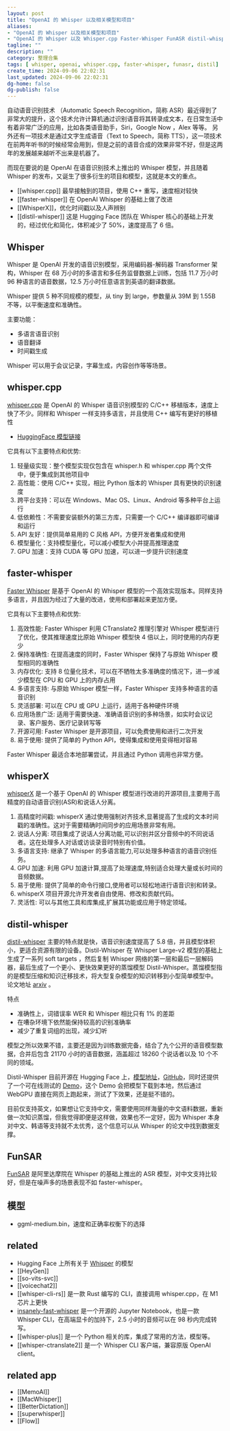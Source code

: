 ```yaml
---
layout: post
title: "OpenAI 的 Whisper 以及相关模型和项目"
aliases:
- "OpenAI 的 Whisper 以及相关模型和项目"
- "OpenAI 的 Whisper 以及 Whisper.cpp Faster-Whisper FunASR distil-whisper 等"
tagline: ""
description: ""
category: 整理合集
tags: [ whisper, openai, whisper.cpp, faster-whisper, funasr, distil]
create_time: 2024-09-06 22:02:31
last_updated: 2024-09-06 22:02:31
dg-home: false
dg-publish: false
---
```


自动语音识别技术 （Automatic Speech Recognition，简称 ASR）最近得到了非常大的提升，这个技术允许计算机通过识别语音将其转录成文本，在日常生活中有着非常广泛的应用，比如各类语音助手，Siri，Google Now ，Alex 等等。 另外还有一项技术是通过文字生成语音（Text to Speech，简称 TTS），这一项技术在前两年听书的时候经常会用到，但是之前的语音合成的效果非常不好，但是这两年的发展越来越听不出来是机器了。

而现在要说的是 OpenAI 在语音识别技术上推出的 Whisper 模型，并且随着 Whisper 的发布，又诞生了很多衍生的项目和模型，这就是本文的重点。

- [[whisper.cpp]] 最早接触到的项目，使用 C++ 重写，速度相对较快
- [[faster-whisper]] 在 OpenAI Whisper 的基础上做了改进
- [[WhisperX]]，优化时间戳以及人声辨别
- [[distil-whisper]] 这是 Hugging Face 团队在 Whisper 核心的基础上开发的，经过优化和简化，体积减少了 50%，速度提高了 6 倍。

## Whisper

Whisper 是 OpenAI 开发的语音识别模型，采用编码器-解码器 Transformer 架构，Whisper 在 68 万小时的多语言和多任务监督数据上训练，包括 11.7 万小时 96 种语言的语音数据，12.5 万小时任意语言到英语的翻译数据。

Whisper 提供 5 种不同规模的模型，从 tiny 到 large，参数量从 39M 到 1.55B 不等，以平衡速度和准确性。

主要功能：

- 多语言语音识别
- 语音翻译
- 时间戳生成

Whisper 可以用于会议记录，字幕生成，内容创作等等场景。

## whisper.cpp

[whisper.cpp](https://github.com/ggerganov/whisper.cpp) 是 OpenAI 的 Whisper 语音识别模型的 C/C++ 移植版本，速度上快了不少。同样和 Whisper 一样支持多语言，并且使用 C++ 编写有更好的移植性

- [HuggingFace 模型链接](https://huggingface.co/ggerganov/whisper.cpp/tree/main)

它具有以下主要特点和优势:

1. 轻量级实现：整个模型实现仅包含在 whisper.h 和 whisper.cpp 两个文件中，便于集成到其他项目中
2. 高性能：使用 C/C++ 实现，相比 Python 版本的 Whisper 具有更快的识别速度
3. 跨平台支持：可以在 Windows、Mac OS、Linux、Android 等多种平台上运行
4. 低依赖性：不需要安装额外的第三方库，只需要一个 C/C++ 编译器即可编译和运行
5. API 友好：提供简单易用的 C 风格 API，方便开发者集成和使用
6. 模型量化：支持模型量化，可以减小模型大小并提高推理速度
7. GPU 加速：支持 CUDA 等 GPU 加速，可以进一步提升识别速度

## faster-whisper

[Faster Whisper](https://github.com/SYSTRAN/faster-whisper) 是基于 OpenAI 的 Whisper 模型的一个高效实现版本。同样支持多语言，并且因为经过了大量的改进，使用和部署起来更加方便。

它具有以下主要特点和优势:

1. 高效性能: Faster Whisper 利用 CTranslate2 推理引擎对 Whisper 模型进行了优化，使其推理速度比原始 Whisper 模型快 4 倍以上，同时使用的内存更少
2. 保持准确性: 在提高速度的同时，Faster Whisper 保持了与原始 Whisper 模型相同的准确性
3. 内存优化: 支持 8 位量化技术，可以在不牺牲太多准确度的情况下，进一步减少模型在 CPU 和 GPU 上的内存占用
4. 多语言支持: 与原始 Whisper 模型一样，Faster Whisper 支持多种语言的语音识别
5. 灵活部署: 可以在 CPU 或 GPU 上运行，适用于各种硬件环境
6. 应用场景广泛: 适用于需要快速、准确语音识别的多种场景，如实时会议记录、客户服务、医疗记录转写等
7. 开源可用: Faster Whisper 是开源项目，可以免费使用和进行二次开发
8. 易于使用: 提供了简单的 Python API，使得集成和使用变得相对容易

Faster Whisper 最适合本地部署尝试，并且通过 Python 调用也非常方便。

## whisperX

[whisperX](https://github.com/m-bain/whisperX) 是一个基于 OpenAI 的 Whisper 模型进行改进的开源项目,主要用于高精度的自动语音识别(ASR)和说话人分离。

1. 高精度时间戳: whisperX 通过使用强制对齐技术,显著提高了生成的文本时间戳的准确性。这对于需要精确时间同步的应用场景非常有用。
2. 说话人分离: 项目集成了说话人分离功能,可以识别并区分音频中的不同说话者。这在处理多人对话或访谈录音时特别有价值。
3. 多语言支持: 继承了 Whisper 的多语言能力,可以处理多种语言的语音识别任务。
4. GPU 加速: 利用 GPU 加速计算,提高了处理速度,特别适合处理大量或长时间的音频数据。
5. 易于使用: 提供了简单的命令行接口,使用者可以轻松地进行语音识别和转录。
6. whisperX 项目开源允许开发者自由使用、修改和贡献代码。
7. 灵活性: 可以与其他工具和库集成,扩展其功能或应用于特定领域。

## distil-whisper

[distil-whisper](https://github.com/huggingface/distil-whisper) 主要的特点就是快，语音识别速度提高了 5.8 倍，并且模型体积小，更适合资源有限的设备。Distil-Whisper 在 Whisper Large-v2 模型的基础上生成了一系列 soft targets ，然后复制 Whisper 网络的第一层和最后一层解码器，最后生成了一个更小、更快效果更好的蒸馏模型 Distil-Whisper。蒸馏模型指的是模型压缩和知识迁移技术，将大型复杂模型的知识转移到小型简单模型中。 论文地址 [arxiv](https://arxiv.org/abs/2311.00430) 。

特点

- 准确性上，词错误率 WER 和 Whisper 相比只有 1% 的差距
- 在嘈杂环境下依然能保持较高的识别准确率
- 减少了重复词组的出现，减少幻听

模型之所以效果不错，主要还是因为训练数据完备，结合了九个公开的语音模型数据，合并后包含 21170 小时的语音数据，涵盖超过 18260 个说话者以及 10 个不同的领域。

Distil-Whisper 目前开源在 Hugging Face 上，[模型地址](https://huggingface.co/distil-whisper/distil-large-v2)，[GitHub](https://github.com/huggingface/distil-whisper)，同时还提供了一个可在线测试的 [Demo](https://huggingface.co/spaces/Xenova/distil-whisper-web)，这个 Demo 会把模型下载到本地，然后通过 WebGPU 直接在网页上跑起来，测试了下效果，还是挺不错的。

目前仅支持英文，如果想让它支持中文，需要使用同样海量的中文语料数据，重新做一次知识蒸馏，但我觉得即便是这样做，效果也不一定好，因为 Whisper 本身对中文、韩语等支持就不太优秀，这个信息可以从 Whisper 的论文中找到数据支撑。

## FunSAR

[FunSAR](https://github.com/modelscope/FunASR/) 是阿里达摩院在 Whisper 的基础上推出的 ASR 模型，对中文支持比较好，但是在噪声多的场景表现不如 faster-whisper。

## 模型

- ggml-medium.bin，速度和正确率权衡下的选择


## related

- Hugging Face 上所有关于 [Whisper](https://huggingface.co/models?search=whisper) 的模型
- [[HeyGen]]
- [[so-vits-svc]]
- [[voicechat2]]
- [[whisper-cli-rs]] 是一款 Rust 编写的 CLI，直接调用 whisper.cpp，在 M1 芯片上更快
- [insanely-fast-whisper](https://github.com/Vaibhavs10/insanely-fast-whisper) 是一个开源的 Jupyter Notebook，也是一款 Whisper CLI，在高端显卡的加持下，2.5 小时的音频可以在 98 秒内完成转写。
- [[whisper-plus]] 是一个 Python 相关的库，集成了常用的方法，模型等。
- [[whisper-ctranslate2]]  是一个 Whisper CLI 客户端，兼容原版 OpenAI client。

## related app

- [[MemoAI]]
- [[MacWhisper]]
- [[BetterDictation]]
- [[superwhisper]]
- [[Flow]]
